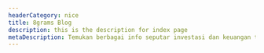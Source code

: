 ```yaml
---
headerCategory: nice
title: 8grams Blog
description: this is the description for index page
metaDescription: Temukan berbagai info seputar investasi dan keuangan terbaru hanya di 8grams
---
```

